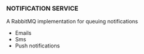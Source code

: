 ### NOTIFICATION SERVICE

A RabbitMQ implementation for queuing notifications

- Emails
- Sms
- Push notifications